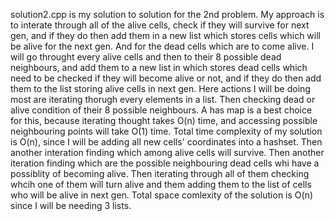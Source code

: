 solution2.cpp is my solution to solution for the 2nd problem.
My approach is to interate through all of the alive cells, check if they will survive for next gen, and if they do then add them in a new list which stores cells which will be alive for the next gen. And for the dead cells which are to come alive. I will go throught every alive cells and then to their 8 possible dead neighbours, and add them to a new list in which stores dead cells which need to be checked if they will become alive or not, and if they do then add them to the list storing alive cells in next gen.
Here actions I will be doing most are iterating thorugh every elements in a list. Then checking dead or alive condition of their 8 possible neighbours. A has map is a best choice for this, because iterating thought takes O(n) time, and accessing possible neighbouring points will take O(1) time.
Total time complexity of my solution is O(n), since I will be adding all new cells' coordinates into a hashset. Then another interation finding which among alive cells will survive. Then another iteration finding which are the possible neighbouring dead cells whi have a possiblity of becoming alive. Then iterating through all of them checking whcih one of them will turn alive and them adding them to the list of cells who will be alive in next gen.
Total space comlexity of the solution is O(n) since I will be needing 3 lists.
